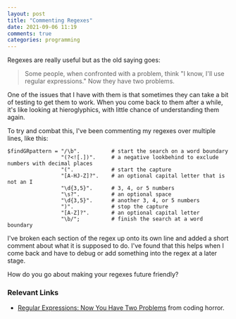 ```yaml
---
layout: post
title: "Commenting Regexes"
date: 2021-09-06 11:19
comments: true
categories: programming
---
```

Regexes are really useful but as the old saying goes:

> Some people, when confronted with a problem, think "I know, I'll use regular expressions." Now they have two problems.

One of the issues that I have with them is that sometimes they can take a bit of testing to get them to work.
When you come back to them after a while, it's like looking at hieroglyphics, with little chance of understanding them again.

To try and combat this, I've been commenting my regexes over multiple lines, like this:

```
$findGRpattern = "/\b".          # start the search on a word boundary
                 "(?<![.])".     # a negative lookbehind to exclude numbers with decimal places
                 "(".            # start the capture
                 "[A-HJ-Z]?".    # an optional capital letter that is not an I
                 "\d{3,5}".      # 3, 4, or 5 numbers
                 "\s?".          # an optional space
                 "\d{3,5}".      # another 3, 4, or 5 numbers
                 ")".            # stop the capture
                 "[A-Z]?".       # an optional capital letter
                 "\b/";          # finish the search at a word boundary
```

I've broken each section of the regex up onto its own line and added a short comment about what it is supposed to do.
I've found that this helps when I come back and have to debug or add something into the regex at a later stage.

How do you go about making your regexes future friendly?

### Relevant Links

- [Regular Expressions: Now You Have Two Problems](https://blog.codinghorror.com/regular-expressions-now-you-have-two-problems/) from coding horror.
